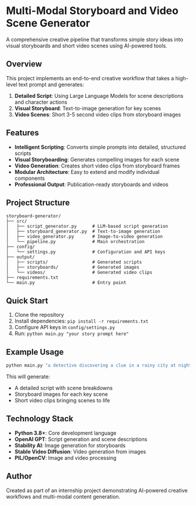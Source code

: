 # Multi-Modal Storyboard and Video Scene Generator

A comprehensive creative pipeline that transforms simple story ideas into visual storyboards and short video scenes using AI-powered tools.

## Overview

This project implements an end-to-end creative workflow that takes a high-level text prompt and generates:
1. **Detailed Script**: Using Large Language Models for scene descriptions and character actions
2. **Visual Storyboard**: Text-to-image generation for key scenes
3. **Video Scenes**: Short 3-5 second video clips from storyboard images

## Features

- **Intelligent Scripting**: Converts simple prompts into detailed, structured scripts
- **Visual Storyboarding**: Generates compelling images for each scene
- **Video Generation**: Creates short video clips from storyboard frames
- **Modular Architecture**: Easy to extend and modify individual components
- **Professional Output**: Publication-ready storyboards and videos

## Project Structure

```
storyboard-generator/
├── src/
│   ├── script_generator.py      # LLM-based script generation
│   ├── storyboard_generator.py  # Text-to-image generation
│   ├── video_generator.py       # Image-to-video generation
│   └── pipeline.py              # Main orchestration
├── config/
│   └── settings.py              # Configuration and API keys
├── output/
│   ├── scripts/                 # Generated scripts
│   ├── storyboards/             # Generated images
│   └── videos/                  # Generated video clips
├── requirements.txt
└── main.py                      # Entry point
```

## Quick Start

1. Clone the repository
2. Install dependencies: `pip install -r requirements.txt`
3. Configure API keys in `config/settings.py`
4. Run: `python main.py "your story prompt here"`

## Example Usage

```bash
python main.py "a detective discovering a clue in a rainy city at night"
```

This will generate:
- A detailed script with scene breakdowns
- Storyboard images for each key scene
- Short video clips bringing scenes to life

## Technology Stack

- **Python 3.8+**: Core development language
- **OpenAI GPT**: Script generation and scene descriptions
- **Stability AI**: Image generation for storyboards
- **Stable Video Diffusion**: Video generation from images
- **PIL/OpenCV**: Image and video processing

## Author

Created as part of an internship project demonstrating AI-powered creative workflows and multi-modal content generation.